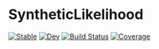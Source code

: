 # SyntheticLikelihood

[![Stable](https://img.shields.io/badge/docs-stable-blue.svg)](https://danielward27.github.io/SyntheticLikelihood.jl/stable)
[![Dev](https://img.shields.io/badge/docs-dev-blue.svg)](https://danielward27.github.io/SyntheticLikelihood.jl/dev)
[![Build Status](https://github.com/danielward27/SyntheticLikelihood.jl/workflows/CI/badge.svg)](https://github.com/danielward27/SyntheticLikelihood.jl/actions)
[![Coverage](https://codecov.io/gh/danielward27/SyntheticLikelihood.jl/branch/master/graph/badge.svg)](https://codecov.io/gh/danielward27/SyntheticLikelihood.jl)
